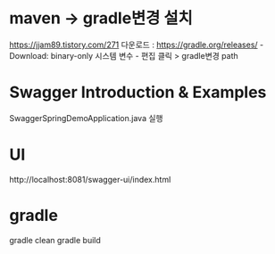 # maven -> gradle변경 설치
https://jjam89.tistory.com/271
다운로드 : https://gradle.org/releases/
    - Download: binary-only
시스템 변수 - 편집 클릭 > gradle변경 path

# Swagger Introduction & Examples
 SwaggerSpringDemoApplication.java 실행


# UI
http://localhost:8081/swagger-ui/index.html

# gradle
gradle clean
gradle build 

